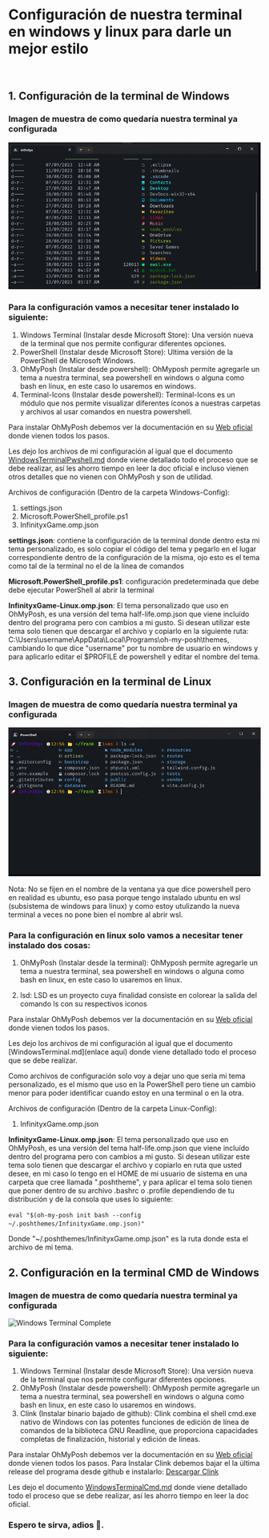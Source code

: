 # Configuración de nuestra terminal en windows y linux para darle un mejor estilo

<br>

## 1. Configuración de la terminal de Windows

### Imagen de muestra de como quedaría nuestra terminal ya configurada

![Windows Terminal Complete](Windows.Terminal/Windows-Terminal-Complete.jpg)

### Para la configuración vamos a necesitar tener instalado lo siguiente:

1. Windows Terminal (Instalar desde Microsoft Store): Una versión nueva de la terminal que nos permite configurar diferentes opciones.
2. PowerShell (Instalar desde Microsoft Store): Ultima versión de la PowerShell de Microsoft Windows.
3. OhMyPosh (Instalar desde powershell): OhMyposh permite agregarle un tema a nuestra terminal, sea powershell en windows o alguna como bash en linux, en este caso lo usaremos en windows.
4. Terminal-Icons (Instalar desde powershell): Terminal-Icons es un módulo que nos permite visualizar diferentes íconos a nuestras carpetas y archivos al usar comandos en nuestra powershell.

Para instalar OhMyPosh debemos ver la documentación en su [Web oficial](http://ohmyposh.dev) donde vienen todos los pasos.

Les dejo los archivos de mi configuración al igual que el documento [WindowsTerminalPwshell.md](https://github.com/infinityxgame/Windows-Linux-Terminal-Config/blob/main/WindowsTerminalPwshell.md) donde viene detallado todo el proceso que se debe realizar, así les ahorro tiempo en leer la doc oficial e incluso vienen otros detalles que no vienen con OhMyPosh y son de utilidad.

Archivos de configuración (Dentro de la carpeta Windows-Config):
1. settings.json 
2. Microsoft.PowerShell_profile.ps1
3. InfinityxGame.omp.json

**settings.json**: contiene la configuración de la terminal donde dentro esta mi tema personalizado, es solo copiar el código del tema y pegarlo en el lugar correspondiente dentro de la configuración de la misma, ojo esto es el tema como tal de la terminal no el de la línea de comandos

**Microsoft.PowerShell_profile.ps1**: configuración predeterminada que debe debe ejecutar PowerShell al abrir la terminal 

**InfinityxGame-Linux.omp.json**: El tema personalizado que uso en OhMyPosh, es una versión del tema half-life.omp.json que viene incluído dentro del programa pero con cambios a mi gusto. Si desean utilizar este tema solo tienen que descargar el archivo y copiarlo en la siguiente ruta: C:\Users\username\AppData\Local\Programs\oh-my-posh\themes\, cambiando lo que dice "username" por tu nombre de usuario en windows y para aplicarlo editar el $PROFILE de powershell y editar el nombre del tema.

## 3. Configuración en la terminal de Linux

### Imagen de muestra de como quedaría nuestra terminal ya configurada

![Linux Terminal Complete](Linux.Terminal/Linux-Terminal-Full.jpg)

Nota: No se fijen en el nombre de la ventana ya que dice powershell pero en realidad es ubuntu, eso pasa porque tengo instalado ubuntu en wsl (subsistema de windows para linux) y como estoy utulizando la nueva terminal a veces no pone bien el nombre al abrir wsl. 

### Para la configuración en linux solo vamos a necesitar tener instalado dos cosas:


1. OhMyPosh (Instalar desde la terminal): OhMyposh permite agregarle un tema a nuestra terminal, sea powershell en windows o alguna como bash en linux, en este caso lo usaremos en linux.

2. lsd: LSD es un proyecto cuya finalidad consiste en colorear la salida del comando ls con su respectivos iconos

Para instalar OhMyPosh debemos ver la documentación en su [Web oficial](http://ohmyposh.dev) donde vienen todos los pasos.

Les dejo los archivos de mi configuración al igual que el documento [WindowsTerminal.md](enlace aquí) donde viene detallado todo el proceso que se debe realizar.

Como archivos de configuración solo voy a dejar uno que sería mi tema personalizado, es el mismo que uso en la PowerShell pero tiene un cambio menor para poder identificar cuando estoy en una terminal o en la otra.

Archivos de configuración (Dentro de la carpeta Linux-Config):

1. InfinityxGame.omp.json

**InfinityxGame-Linux.omp.json**: El tema personalizado que uso en OhMyPosh, es una versión del tema half-life.omp.json que viene incluído dentro del programa pero con cambios a mi gusto. Si desean utilizar este tema solo tienen que descargar el archivo y copiarlo en ruta que usted desee, en mi caso lo tengo en el HOME de mi usuario de sistema en una carpeta que cree llamada ".poshtheme", y para aplicar el tema solo tienen que poner dentro de su archivo .bashrc o .profile dependiendo de tu distribución y de la consola que uses lo siguiente:

```eval "$(oh-my-posh init bash --config ~/.poshthemes/InfinityxGame.omp.json)"```

Donde "~/.poshthemes/InfinityxGame.omp.json" es la ruta donde esta el archivo de mi tema.

## 2. Configuración en la terminal CMD de Windows

### Imagen de muestra de como quedaría nuestra terminal ya configurada

![Windows Terminal Complete](Windows.Terminal/CMDShell-Complete.jpg)

### Para la configuración vamos a necesitar tener instalado lo siguiente:

1. Windows Terminal (Instalar desde Microsoft Store): Una versión nueva de la terminal que nos permite configurar diferentes opciones.
2. OhMyPosh (Instalar desde powershell): OhMyposh permite agregarle un tema a nuestra terminal, sea powershell en windows o alguna como bash en linux, en este caso lo usaremos en windows.
3. Clink (Instalar binario bajado de github): Clink combina el shell cmd.exe nativo de Windows con las potentes funciones de edición de línea de comandos de la biblioteca GNU Readline, que proporciona capacidades completas de finalización, historial y edición de líneas.

Para instalar OhMyPosh debemos ver la documentación en su [Web oficial](http://ohmyposh.dev) donde vienen todos los pasos.
Para Instalar Clink debemos bajar el la última release del programa desde github e instalarlo: [Descargar Clink](https://github.com/chrisant996/clink/releases)

Les dejo el documento [WindowsTerminalCmd.md](https://github.com/infinityxgame/Windows-Linux-Terminal-Config/blob/main/WindowsTerminalCmd.md) donde viene detallado todo el proceso que se debe realizar, así les ahorro tiempo en leer la doc oficial.

### Espero te sirva, adios :wave:.
